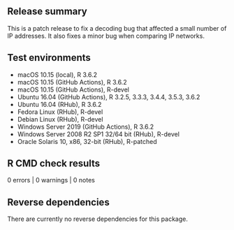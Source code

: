 ## Release summary

This is a patch release to fix a decoding bug that affected a small number of IP addresses.
It also fixes a minor bug when comparing IP networks.


## Test environments
* macOS 10.15 (local), R 3.6.2
* macOS 10.15 (GitHub Actions), R 3.6.2
* macOS 10.15 (GitHub Actions), R-devel
* Ubuntu 16.04 (GitHub Actions), R 3.2.5, 3.3.3, 3.4.4, 3.5.3, 3.6.2
* Ubuntu 16.04 (RHub), R 3.6.2
* Fedora Linux (RHub), R-devel
* Debian Linux (RHub), R-devel
* Windows Server 2019 (GitHub Actions), R 3.6.2
* Windows Server 2008 R2 SP1 32/64 bit (RHub), R-devel
* Oracle Solaris 10, x86, 32-bit (RHub), R-patched

## R CMD check results

0 errors | 0 warnings | 0 notes

## Reverse dependencies
There are currently no reverse dependencies for this package.
